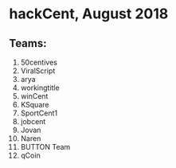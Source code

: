 # hackCent, August 2018
## Teams:
1. 50centives
2. ViralScript
3. arya
4. workingtitle
5. winCent
6. KSquare
7. SportCent1
8. jobcent
9. Jovan
10. Naren
11. BUTTON Team
12. qCoin
